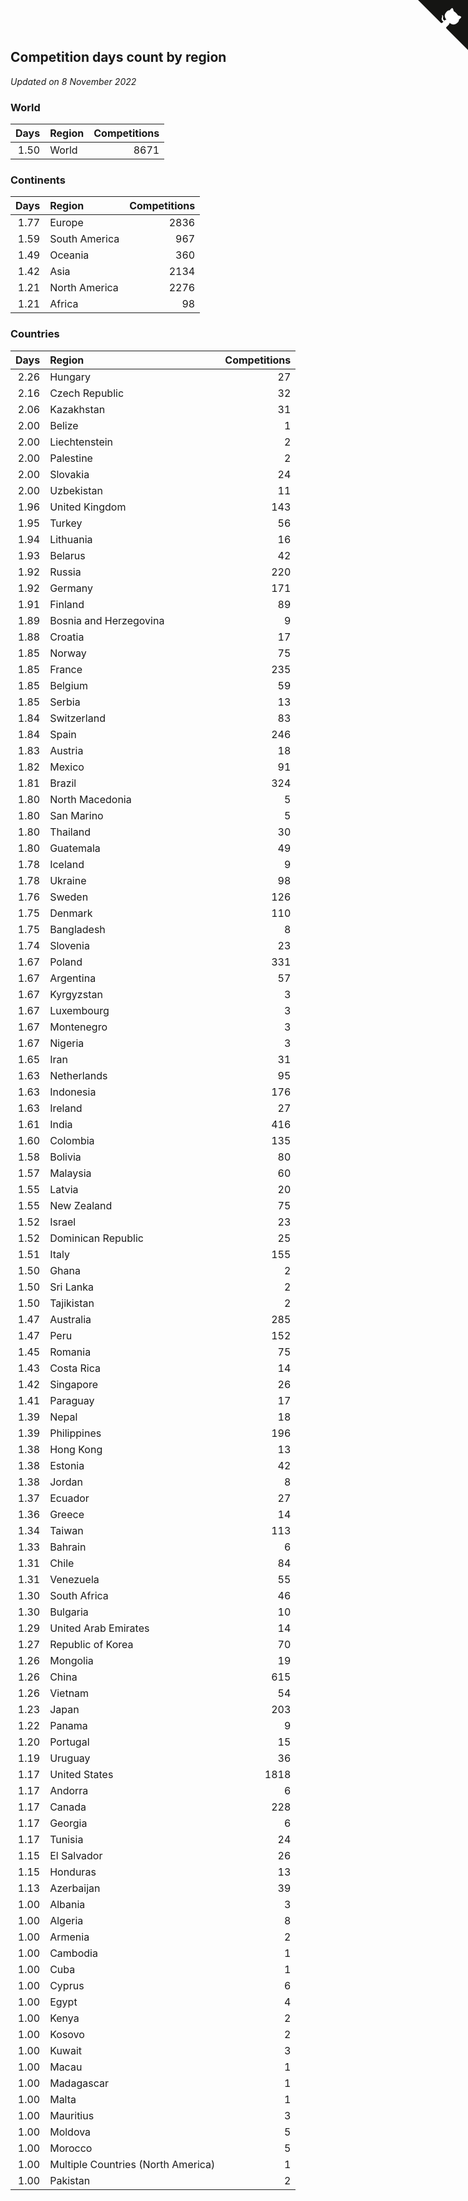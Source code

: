 ## Competition days count by region

*Updated on  8 November 2022*


### World

| Days | Region | Competitions |
| ---: | :--- | ---: |
| 1.50 | World | 8671 |

### Continents

| Days | Region | Competitions |
| ---: | :--- | ---: |
| 1.77 | Europe | 2836 |
| 1.59 | South America | 967 |
| 1.49 | Oceania | 360 |
| 1.42 | Asia | 2134 |
| 1.21 | North America | 2276 |
| 1.21 | Africa | 98 |

### Countries

| Days | Region | Competitions |
| ---: | :--- | ---: |
| 2.26 | Hungary | 27 |
| 2.16 | Czech Republic | 32 |
| 2.06 | Kazakhstan | 31 |
| 2.00 | Belize | 1 |
| 2.00 | Liechtenstein | 2 |
| 2.00 | Palestine | 2 |
| 2.00 | Slovakia | 24 |
| 2.00 | Uzbekistan | 11 |
| 1.96 | United Kingdom | 143 |
| 1.95 | Turkey | 56 |
| 1.94 | Lithuania | 16 |
| 1.93 | Belarus | 42 |
| 1.92 | Russia | 220 |
| 1.92 | Germany | 171 |
| 1.91 | Finland | 89 |
| 1.89 | Bosnia and Herzegovina | 9 |
| 1.88 | Croatia | 17 |
| 1.85 | Norway | 75 |
| 1.85 | France | 235 |
| 1.85 | Belgium | 59 |
| 1.85 | Serbia | 13 |
| 1.84 | Switzerland | 83 |
| 1.84 | Spain | 246 |
| 1.83 | Austria | 18 |
| 1.82 | Mexico | 91 |
| 1.81 | Brazil | 324 |
| 1.80 | North Macedonia | 5 |
| 1.80 | San Marino | 5 |
| 1.80 | Thailand | 30 |
| 1.80 | Guatemala | 49 |
| 1.78 | Iceland | 9 |
| 1.78 | Ukraine | 98 |
| 1.76 | Sweden | 126 |
| 1.75 | Denmark | 110 |
| 1.75 | Bangladesh | 8 |
| 1.74 | Slovenia | 23 |
| 1.67 | Poland | 331 |
| 1.67 | Argentina | 57 |
| 1.67 | Kyrgyzstan | 3 |
| 1.67 | Luxembourg | 3 |
| 1.67 | Montenegro | 3 |
| 1.67 | Nigeria | 3 |
| 1.65 | Iran | 31 |
| 1.63 | Netherlands | 95 |
| 1.63 | Indonesia | 176 |
| 1.63 | Ireland | 27 |
| 1.61 | India | 416 |
| 1.60 | Colombia | 135 |
| 1.58 | Bolivia | 80 |
| 1.57 | Malaysia | 60 |
| 1.55 | Latvia | 20 |
| 1.55 | New Zealand | 75 |
| 1.52 | Israel | 23 |
| 1.52 | Dominican Republic | 25 |
| 1.51 | Italy | 155 |
| 1.50 | Ghana | 2 |
| 1.50 | Sri Lanka | 2 |
| 1.50 | Tajikistan | 2 |
| 1.47 | Australia | 285 |
| 1.47 | Peru | 152 |
| 1.45 | Romania | 75 |
| 1.43 | Costa Rica | 14 |
| 1.42 | Singapore | 26 |
| 1.41 | Paraguay | 17 |
| 1.39 | Nepal | 18 |
| 1.39 | Philippines | 196 |
| 1.38 | Hong Kong | 13 |
| 1.38 | Estonia | 42 |
| 1.38 | Jordan | 8 |
| 1.37 | Ecuador | 27 |
| 1.36 | Greece | 14 |
| 1.34 | Taiwan | 113 |
| 1.33 | Bahrain | 6 |
| 1.31 | Chile | 84 |
| 1.31 | Venezuela | 55 |
| 1.30 | South Africa | 46 |
| 1.30 | Bulgaria | 10 |
| 1.29 | United Arab Emirates | 14 |
| 1.27 | Republic of Korea | 70 |
| 1.26 | Mongolia | 19 |
| 1.26 | China | 615 |
| 1.26 | Vietnam | 54 |
| 1.23 | Japan | 203 |
| 1.22 | Panama | 9 |
| 1.20 | Portugal | 15 |
| 1.19 | Uruguay | 36 |
| 1.17 | United States | 1818 |
| 1.17 | Andorra | 6 |
| 1.17 | Canada | 228 |
| 1.17 | Georgia | 6 |
| 1.17 | Tunisia | 24 |
| 1.15 | El Salvador | 26 |
| 1.15 | Honduras | 13 |
| 1.13 | Azerbaijan | 39 |
| 1.00 | Albania | 3 |
| 1.00 | Algeria | 8 |
| 1.00 | Armenia | 2 |
| 1.00 | Cambodia | 1 |
| 1.00 | Cuba | 1 |
| 1.00 | Cyprus | 6 |
| 1.00 | Egypt | 4 |
| 1.00 | Kenya | 2 |
| 1.00 | Kosovo | 2 |
| 1.00 | Kuwait | 3 |
| 1.00 | Macau | 1 |
| 1.00 | Madagascar | 1 |
| 1.00 | Malta | 1 |
| 1.00 | Mauritius | 3 |
| 1.00 | Moldova | 5 |
| 1.00 | Morocco | 5 |
| 1.00 | Multiple Countries (North America) | 1 |
| 1.00 | Pakistan | 2 |


<a href="https://github.com/JustinTimeCuber/wca_statistics" class="github-corner" aria-label="View source on Github"><svg width="80" height="80" viewBox="0 0 250 250" style="fill:#151513; color:#fff; position: absolute; top: 0; border: 0; right: 0;" aria-hidden="true"><path d="M0,0 L115,115 L130,115 L142,142 L250,250 L250,0 Z"></path><path d="M128.3,109.0 C113.8,99.7 119.0,89.6 119.0,89.6 C122.0,82.7 120.5,78.6 120.5,78.6 C119.2,72.0 123.4,76.3 123.4,76.3 C127.3,80.9 125.5,87.3 125.5,87.3 C122.9,97.6 130.6,101.9 134.4,103.2" fill="currentColor" style="transform-origin: 130px 106px;" class="octo-arm"></path><path d="M115.0,115.0 C114.9,115.1 118.7,116.5 119.8,115.4 L133.7,101.6 C136.9,99.2 139.9,98.4 142.2,98.6 C133.8,88.0 127.5,74.4 143.8,58.0 C148.5,53.4 154.0,51.2 159.7,51.0 C160.3,49.4 163.2,43.6 171.4,40.1 C171.4,40.1 176.1,42.5 178.8,56.2 C183.1,58.6 187.2,61.8 190.9,65.4 C194.5,69.0 197.7,73.2 200.1,77.6 C213.8,80.2 216.3,84.9 216.3,84.9 C212.7,93.1 206.9,96.0 205.4,96.6 C205.1,102.4 203.0,107.8 198.3,112.5 C181.9,128.9 168.3,122.5 157.7,114.1 C157.9,116.9 156.7,120.9 152.7,124.9 L141.0,136.5 C139.8,137.7 141.6,141.9 141.8,141.8 Z" fill="currentColor" class="octo-body"></path></svg></a><style>.github-corner:hover .octo-arm{animation:octocat-wave 560ms ease-in-out}@keyframes octocat-wave{0%,100%{transform:rotate(0)}20%,60%{transform:rotate(-25deg)}40%,80%{transform:rotate(10deg)}}@media (max-width:500px){.github-corner:hover .octo-arm{animation:none}.github-corner .octo-arm{animation:octocat-wave 560ms ease-in-out}}</style>
